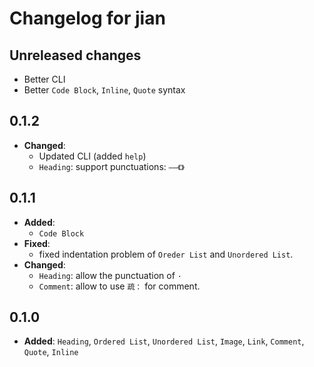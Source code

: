 # Changelog for jian

## Unreleased changes

- Better CLI
- Better `Code Block`, `Inline`, `Quote` syntax

## 0.1.2

- **Changed**:
  - Updated CLI (added `help`)
  - `Heading`: support punctuations: `——《》`

## 0.1.1

- **Added**:
  - `Code Block`
- **Fixed**:
  - fixed indentation problem of `Oreder List` and `Unordered List`.
- **Changed**:
  - `Heading`: allow the punctuation of `·`
  - `Comment`: allow to use `疏：` for comment.

## 0.1.0

- **Added**: `Heading`, `Ordered List`, `Unordered List`, `Image`, `Link`, `Comment`, `Quote`, `Inline`
